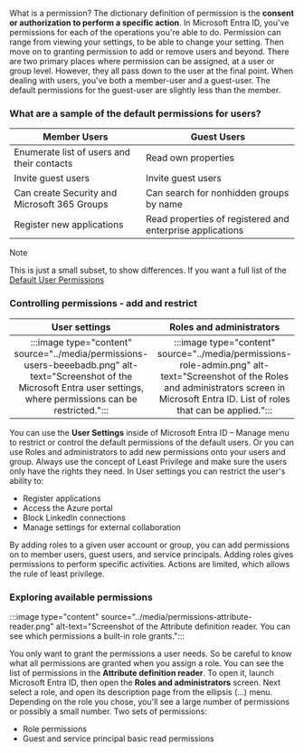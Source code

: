 What is a permission? The dictionary definition of permission is the **consent or authorization to perform a specific action**. In Microsoft Entra ID, you've permissions for each of the operations you're able to do. Permission can range from viewing your settings, to be able to change your setting. Then move on to granting permission to add or remove users and beyond. There are two primary places where permission can be assigned, at a user or group level. However, they all pass down to the user at the final point. When dealing with users, you've both a member-user and a guest-user. The default permissions for the guest-user are slightly less than the member.

### What are a sample of the default permissions for users?

| **Member Users**                             | **Guest Users**                                           |
| -------------------------------------------- | --------------------------------------------------------- |
| Enumerate list of users and their contacts   | Read own properties                                       |
| Invite guest users                           | Invite guest users                                        |
| Can create Security and Microsoft 365 Groups | Can search for nonhidden groups by name                   |
| Register new applications                    | Read properties of registered and enterprise applications |

> [!NOTE]
> This is just a small subset, to show differences. If you want a full list of the [Default User Permissions](/azure/active-directory/fundamentals/users-default-permissions)

### Controlling permissions - add and restrict

|                                                                                   **User settings**                                                                                    |                                                                                           **Roles and administrators**                                                                                            |
|:--------------------------------------------------------------------------------------------------------------------------------------------------------------------------------------:|:-----------------------------------------------------------------------------------------------------------------------------------------------------------------------------------------------------------------:|
| :::image type="content" source="../media/permissions-users-beeebadb.png" alt-text="Screenshot of the Microsoft Entra user settings, where permissions can be restricted.":::  | :::image type="content" source="../media/permissions-role-admin.png" alt-text="Screenshot of the Roles and administrators screen in Microsoft Entra ID. List of roles that can be applied.":::  |

You can use the **User Settings** inside of Microsoft Entra ID – Manage menu to restrict or control the default permissions of the default users. Or you can use Roles and administrators to add new permissions onto your users and group. Always use the concept of Least Privilege and make sure the users only have the rights they need. In User settings you can restrict the user's ability to:

- Register applications
- Access the Azure portal
- Block LinkedIn connections
- Manage settings for external collaboration

By adding roles to a given user account or group, you can add permissions on to member users, guest users, and service principals. Adding roles gives permissions to perform specific activities. Actions are limited, which allows the rule of least privilege.

### Exploring available permissions

:::image type="content" source="../media/permissions-attribute-reader.png" alt-text="Screenshot of the Attribute definition reader.  You can see which permissions a built-in role grants.":::

You only want to grant the permissions a user needs. So be careful to know what all permissions are granted when you assign a role. You can see the list of permissions in the **Attribute definition reader**. To open it, launch Microsoft Entra ID, then open the **Roles and administrators** screen. Next select a role, and open its description page from the ellipsis (...) menu. Depending on the role you chose, you'll see a large number of permissions or possibly a small number. Two sets of permissions:

- Role permissions
- Guest and service principal basic read permissions
